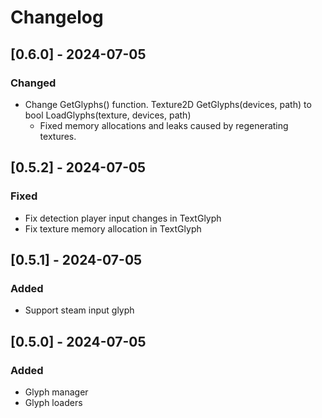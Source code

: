 # Changelog

## [0.6.0] - 2024-07-05
### Changed
- Change GetGlyphs() function. Texture2D GetGlyphs(devices, path) to bool LoadGlyphs(texture, devices, path)
  - Fixed memory allocations and leaks caused by regenerating textures.

## [0.5.2] - 2024-07-05
### Fixed
- Fix detection player input changes in TextGlyph
- Fix texture memory allocation in TextGlyph

## [0.5.1] - 2024-07-05
### Added
- Support steam input glyph

## [0.5.0] - 2024-07-05
### Added
- Glyph manager
- Glyph loaders

